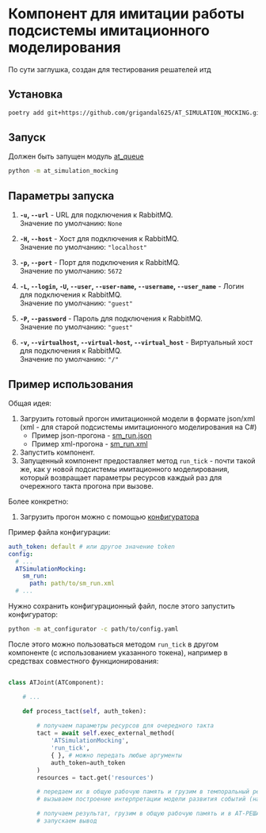# Компонент для имитации работы подсистемы имитационного моделирования

По сути заглушка, создан для тестирования решателей итд

## Установка

```bash
poetry add git+https://github.com/grigandal625/AT_SIMULATION_MOCKING.git@master
```

## Запуск

Должен быть запущен модуль [at_queue](https://github.com/grigandal625/AT_QUEUE)

```bash
python -m at_simulation_mocking
```

## Параметры запуска

1. **`-u`, `--url`** - URL для подключения к RabbitMQ.  
   Значение по умолчанию: `None`

2. **`-H`, `--host`** - Хост для подключения к RabbitMQ.  
   Значение по умолчанию: `"localhost"`

3. **`-p`, `--port`** - Порт для подключения к RabbitMQ.  
   Значение по умолчанию: `5672`

4. **`-L`, `--login`, `-U`, `--user`, `--user-name`, `--username`, `--user_name`** - Логин для подключения к RabbitMQ.  
   Значение по умолчанию: `"guest"`

5. **`-P`, `--password`** - Пароль для подключения к RabbitMQ.  
   Значение по умолчанию: `"guest"`

6. **`-v`, `--virtualhost`, `--virtual-host`, `--virtual_host`** - Виртуальный хост для подключения к RabbitMQ.  
   Значение по умолчанию: `"/"`


## Пример использования

Общая идея:

1. Загрузить готовый прогон имитационной модели в формате json/xml (xml - для старой подсистемы имитационного моделирования на C#)
    - Пример json-прогона - [sm_run.json](tests/fixtures/sm_run.json)
    - Пример xml-прогона - [sm_run.xml](tests/fixtures/sm_run.xml)
2. Запустить компонент.
3. Запущенный компонент предоставляет метод `run_tick` - почти такой же, как у новой подсистемы имитационного моделирования, который возвращает параметры ресурсов каждый раз для очережного такта прогона при вызове.

Более конкретно:

1. Загрузить прогон можно с помощью [конфигуратора](https://github.com/grigandal625/AT_CONFIGURATOR)

Пример файла конфигурации:

```yaml
auth_token: default # или другое значение token
config:
  # ...
  ATSimulationMocking:
    sm_run:
      path: path/to/sm_run.xml
  # ...
```
Нужно сохранить конфигурационный файл, после этого запустить конфигуратор:

```bash
python -m at_configurator -c path/to/config.yaml
```

После этого можно пользоваться методом `run_tick` в другом компоненте (с использованием указанного токена), например в средствах совместного функционирования:

```python

class ATJoint(ATComponent):

    # ...

    def process_tact(self, auth_token):
        
        # получаем параметры ресурсов для очередного такта
        tact = await self.exec_external_method(
            'ATSimulationMocking',
            'run_tick',
            { }, # можно передать любые аргументы
            auth_token=auth_token
        )
        resources = tact.get('resources')

        # передаем их в общую рабочую память и грузим в темпоральный решатель (ATTemporalSolver)
        # вызываем построение интерпретации модели развития событий (наносим интервалы и события на временную шаклу) и расчет темпоральных связок между ними в правилах

        # получаем результат, грузим в общую рабочую память и в АТ-РЕШАТЕЛЬ (ATSolver)
        # запускаем вывод

```
